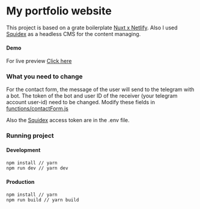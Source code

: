 # My portfolio website

This project is based on a grate boilerplate [Nuxt x Netlify](https://github.com/xdesro/nuxt-netlify-cms-starter). Also I used [Squidex](https://squidex.io) as a headless CMS for the content managing.

#### Demo

For live preview [Click here](http://nariman-work.netlify.com/)

### What you need to change

For the contact form, the message of the user will send to the telegram with a bot. The token of the bot and user ID of the receiver (your telegram account user-id) need to be changed. Modify these fields in [functions/contactForm.js](https://github.com/NarimanMov/nariman.work/blob/master/functions/contactFrom.js)

Also the [Squidex](https://squidex.io) access token are in the .env file.

### Running project

#### Development

```bash
npm install // yarn
npm run dev // yarn dev
```

#### Production

```bash
npm install // yarn
npm run build // yarn build
```
